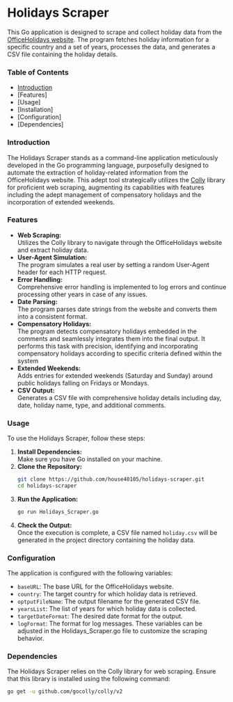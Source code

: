 # Holidays Scraper  
This Go application is designed to scrape and collect holiday data from the [OfficeHolidays website](https://www.officeholidays.com/). The program fetches holiday information for a specific country and a set of years, processes the data, and generates a CSV file containing the holiday details.
### Table of Contents  
- [Introduction](#Introduction)
- [Features]
- [Usage]
- [Installation]
- [Configuration]
- [Dependencies]

### Introduction
The Holidays Scraper stands as a command-line application meticulously developed in the Go programming language, purposefully designed to automate the extraction of holiday-related information from the OfficeHolidays website. This adept tool strategically utilizes the [Colly](https://github.com/gocolly/colly) library for proficient web scraping, augmenting its capabilities with features including the adept management of compensatory holidays and the incorporation of extended weekends.  

### Features
- **Web Scraping:**  
   Utilizes the Colly library to navigate through the OfficeHolidays website and extract holiday data.
- **User-Agent Simulation:**  
  The program simulates a real user by setting a random User-Agent header for each HTTP request.
- **Error Handling:**  
  Comprehensive error handling is implemented to log errors and continue processing other years in case of any issues.
- **Date Parsing:**  
  The program parses date strings from the website and converts them into a consistent format.
- **Compensatory Holidays:**  
   The program detects compensatory holidays embedded in the comments and seamlessly integrates them into the final output. It performs this task with precision, identifying and incorporating compensatory holidays according to specific criteria defined within the system
- **Extended Weekends:**  
   Adds entries for extended weekends (Saturday and Sunday) around public holidays falling on Fridays or Mondays.
- **CSV Output:**  
   Generates a CSV file with comprehensive holiday details including day, date, holiday name, type, and additional comments.

### Usage
To use the Holidays Scraper, follow these steps:
1. **Install Dependencies:**  
   Make sure you have Go installed on your machine.
2. **Clone the Repository:**
   ```sh
   git clone https://github.com/house40105/holidays-scraper.git
   cd holidays-scraper
   ```
3. **Run the Application:**
   ```sh
   go run Holidays_Scraper.go
   ```
4. **Check the Output:**  
   Once the execution is complete, a CSV file named `holiday.csv` will be generated in the project directory containing the holiday data.

### Configuration
The application is configured with the following variables:
- `baseURL`: The base URL for the OfficeHolidays website.
- `country`: The target country for which holiday data is retrieved.
- `optputFileName`: The output filename for the generated CSV file.
- `yearsList`: The list of years for which holiday data is collected.
- `targetDateFormat`: The desired date format for the output.
- `logFormat`: The format for log messages.
These variables can be adjusted in the Holidays_Scraper.go file to customize the scraping behavior.

### Dependencies
The Holidays Scraper relies on the Colly library for web scraping. Ensure that this library is installed using the following command:
```sh
go get -u github.com/gocolly/colly/v2
```

